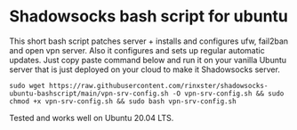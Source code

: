 # Shadowsocks bash script for ubuntu

This short bash script patches server + installs and configures ufw, fail2ban and open vpn server.
Also it configures and sets up regular  automatic updates.
Just copy paste command below and run it on your vanilla Ubuntu server that is just deployed on your cloud to make it Shadowsocks server.

```
sudo wget https://raw.githubusercontent.com/rinxster/shadowsocks-ubuntu-bashscript/main/vpn-srv-config.sh -O vpn-srv-config.sh && sudo chmod +x vpn-srv-config.sh && sudo bash vpn-srv-config.sh
```
Tested and works well on Ubuntu 20.04 LTS.

